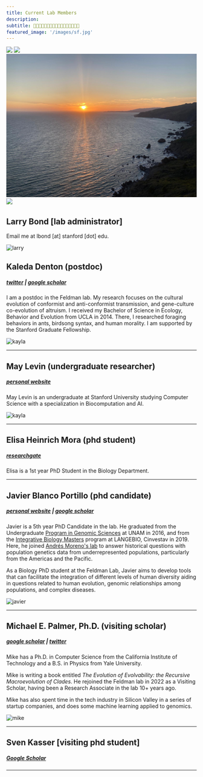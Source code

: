 ```yaml
---
title: Current Lab Members
description:
subtitle: 🌿👨🏻‍💻🌿👩🏼‍💻🌿👩🏼‍💻🌿🧑🏻‍💻🌿
featured_image: '/images/sf.jpg'
---
```


<div class="gallery" data-columns="4">
	<img src="/images/sf.jpg">
	<img src="/images/hoover.jpg">
	<img src="/images/view.JPG">
	<img src="/images/lab2.jpg">
</div>

## Larry Bond [lab administrator]

Email me at lbond [at] stanford [dot] edu.

<img width="300" alt="larry" src="/images/larry.jpg">



## Kaleda Denton (postdoc)
##### [twitter](https://twitter.com/KaledaDenton) | [google scholar](https://scholar.google.ca/citations?user=BycE1LoAAAAJ&hl=en)

I am a postdoc in the Feldman lab. My research focuses on the cultural evolution of conformist and anti-conformist transmission, and gene-culture co-evolution of altruism. I received my Bachelor of Science in Ecology, Behavior and Evolution from UCLA in 2014. There, I researched foraging behaviors in ants, birdsong syntax, and human morality. I am supported by the Stanford Graduate Fellowship.

<img width="300" alt="kayla" src="/images/kayla.jpg">

---

## May Levin (undergraduate researcher)
##### [personal website](https://maylevin.com)

May Levin is an undergraduate at Stanford University studying Computer Science with a specialization in Biocomputation and AI.

<img width="300" alt="kayla" src="/images/may.jpeg">

---

## Elisa Heinrich Mora (phd student)
##### [researchgate](https://www.researchgate.net/profile/Elisa-Mora-3)

Elisa is a 1st year PhD Student in the Biology Department.

---

## Javier Blanco Portillo (phd candidate)
##### [personal website](https://javierbioblanco.github.io) | [google scholar](https://scholar.google.co.uk/citations?user=4bo4uK8AAAAJ&hl=en&oi=sra)

Javier is a 5th year PhD Candidate in the lab. He graduated from the Undergraduate [Program in Genomic Sciences](https://twitter.com/lcgunam?lang=en) at UNAM in 2016, and from the [Integrative Biology Masters](https://langebio.cinvestav.mx/en/) program at LANGEBIO, Cinvestav in 2019. Here, he joined [Andrés Moreno's lab](https://www.morenolab.org) to answer historical questions with population genetics data from underrepresented populations, particularly from the Americas and the Pacific.

As a Biology PhD student at the Feldman Lab, Javier aims to develop tools that can facilitate the integration of different levels of human diversity aiding in questions related to human evolution, genomic relationships among  populations, and complex diseases.

<img width="300" alt="javier" src="/images/javier.jpeg">

---

## Michael E. Palmer, Ph.D. (visiting scholar)
##### [google scholar](https://scholar.google.com/citations?user=dUMOr30AAAAJ&hl=en&oi=ao) | [twitter](https://twitter.com/meponymous) 

Mike has a Ph.D. in Computer Science from the California Institute of Technology and a B.S. in Physics from Yale University.

Mike is writing a book entitled _The Evolution of Evolvability: the Recursive Macroevolution of Clades_. He rejoined the Feldman lab in 2022 as a Visiting Scholar, having been a Research Associate in the lab 10+ years ago.

Mike has also spent time in the tech industry in Silicon Valley in a series of startup companies, and does some machine learning applied to genomics. 

<img width="300" alt="mike" src="/images/mike.jpg">

---

## Sven Kasser [visiting phd student]
##### [Google Scholar](https://scholar.google.com/citations?user=eeKmxkUAAAAJ&hl=en&oi=ao)

---